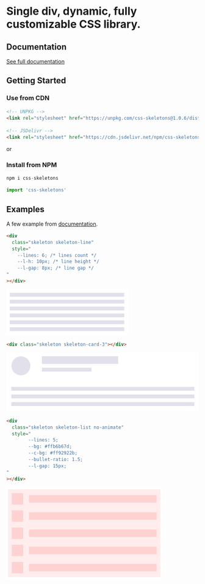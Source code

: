 # Single div, dynamic, fully customizable CSS library.

## Documentation

[See full documentation](https://dgknca.github.io/css-skeletons)

## Getting Started

### Use from CDN

```html
<!-- UNPKG -->
<link rel="stylesheet" href="https://unpkg.com/css-skeletons@1.0.6/dist/css-skeletons.min.css"/>

<!-- JSDelivr -->
<link rel="stylesheet" href="https://cdn.jsdelivr.net/npm/css-skeletons@1.0.6/dist/css-skeletons.min.css"/>
```

or

### Install from NPM

```js
npm i css-skeletons
```

```js
import 'css-skeletons'
```

## Examples

A few example from [documentation](https://dgknca.github.io/css-skeletons).

```html
<div
  class="skeleton skeleton-line"
  style="
    --lines: 6; /* lines count */
    --l-h: 10px; /* line height */
    --l-gap: 8px; /* line gap */
"
></div>
```

![example 1](./demo/assets/img/skeleton-line.png)

```html
<div class="skeleton skeleton-card-3"></div>
```

![example 2](./demo/assets/img/skeleton-card-3.png)

```html
<div
  class="skeleton skeleton-list no-animate"
  style="
        --lines: 5;
        --bg: #ffb6b67d;
        --c-bg: #ff92922b;
        --bullet-ratio: 1.5;
        --l-gap: 15px;
"
></div>
```

![example 3](./demo/assets/img/skeleton-list.png)
